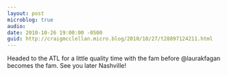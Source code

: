 ```yaml
---
layout: post
microblog: true
audio: 
date: 2010-10-26 19:00:00 -0500
guid: http://craigmcclellan.micro.blog/2010/10/27/t28897124211.html
---
```

Headed to the ATL for a little quality time with the fam before @laurakfagan becomes the fam. See you later Nashville!
